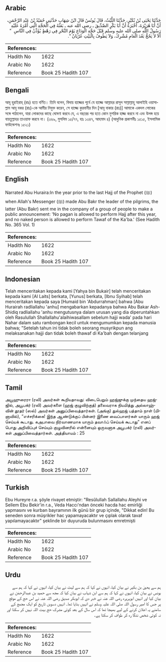 ## Arabic


<div dir="rtl" lang="ar" style={{fontSize:'larger',backgroundColor:'#f8f9fa',padding:20}}>
حَدَّثَنَا يَحْيَى بْنُ بُكَيْرٍ، حَدَّثَنَا اللَّيْثُ، قَالَ يُونُسُ قَالَ ابْنُ شِهَابٍ حَدَّثَنِي حُمَيْدُ بْنُ عَبْدِ الرَّحْمَنِ، أَنَّ أَبَا هُرَيْرَةَ، أَخْبَرَهُ أَنَّ أَبَا بَكْرٍ الصِّدِّيقَ ـ رضى الله عنه ـ بَعَثَهُ فِي الْحَجَّةِ الَّتِي أَمَّرَهُ عَلَيْهِ رَسُولُ اللَّهِ صلى الله عليه وسلم قَبْلَ حَجَّةِ الْوَدَاعِ يَوْمَ النَّحْرِ فِي رَهْطٍ يُؤَذِّنُ فِي النَّاسِ ‏ "‏ أَلاَ لاَ يَحُجُّ بَعْدَ الْعَامِ مُشْرِكٌ، وَلاَ يَطُوفُ بِالْبَيْتِ عُرْيَانٌ ‏"‏‏.‏
</div>
<div style={{backgroundColor:'#f8f9fa',padding:20, marginBottom: 10}}><table> <thead> <tr> <th>References:</th> <th></th> </tr> </thead> <tbody><tr><td>Hadith No</td><td>1622</td></tr><tr><td>Arabic No</td><td>1622</td></tr><tr><td>Reference</td><td>Book 25 Hadith 107</td></tr></tbody></table></div>

## Bengali


<div dir="ltr" lang="bn" style={{fontSize:'larger',backgroundColor:'#f8f9fa',padding:20}}>
আবূ হুরাইরাহ্ (রাঃ) হতে বর্ণিত। তিনি বলেন, বিদায় হাজ্জের পূর্বে যে হাজ্জে আল্লাহর রাসূল সাল্লাল্লাহু আলাইহি ওয়াসাল্লাম আবূ বকর (রাঃ)-কে আমীর নিযুক্ত করেন, সে হাজ্জে কুরবানীর দিন [আবূ বাকার (রাঃ)] আমাকে একদল লোকের সঙ্গে পাঠালেন, যারা লোকদের কাছে ঘোষণা করবে যে, এ বছরের পর হতে কোন মুশরিক হাজ্জ করবে না এবং উলঙ্গ হয়ে বায়তুল্লাহর তাওয়াফ করবে না। (৩৬৯, মুসলিম ১৫/৭৭, হাঃ ১৩৪৭, আহমাদ ৪) (আধুনিক প্রকাশনীঃ ১৫১৫, ইসলামিক ফাউন্ডেশনঃ ১৫২১)
</div>
<div style={{backgroundColor:'#f8f9fa',padding:20, marginBottom: 10}}><table> <thead> <tr> <th>References:</th> <th></th> </tr> </thead> <tbody><tr><td>Hadith No</td><td>1622</td></tr><tr><td>Arabic No</td><td>1622</td></tr><tr><td>Reference</td><td>Book 25 Hadith 107</td></tr></tbody></table></div>

## English


<div dir="ltr" lang="en" style={{fontSize:'larger',backgroundColor:'#f8f9fa',padding:20}}>
Narrated Abu Huraira:In the year prior to the last Hajj of the Prophet (ﷺ) when Allah's Messenger (ﷺ) made Abu Bakr the leader of the pilgrims, the latter (Abu Bakr) sent me in the company of a group of people to make a public announcement: 'No pagan is allowed to perform Hajj after this year, and no naked person is allowed to perform Tawaf of the Ka'ba.' (See Hadith No. 365 Vol. 1)
</div>
<div style={{backgroundColor:'#f8f9fa',padding:20, marginBottom: 10}}><table> <thead> <tr> <th>References:</th> <th></th> </tr> </thead> <tbody><tr><td>Hadith No</td><td>1622</td></tr><tr><td>Arabic No</td><td>1622</td></tr><tr><td>Reference</td><td>Book 25 Hadith 107</td></tr></tbody></table></div>

## Indonesian


<div dir="ltr" lang="id" style={{fontSize:'larger',backgroundColor:'#f8f9fa',padding:20}}>
Telah menceritakan kepada kami [Yahya bin Bukair] telah menceritakan kepada kami [Al Laits] berkata, [Yunus] berkata, [Ibnu Syihab] telah menceritakan kepada saya [Humaid bin 'Abdurrahman] bahwa [Abu Hurairah radliallahu 'anhu] mengabarkan kepadanya bahwa Abu Bakar Ash-Shidiq radliallahu 'anhu mengutusnya dalam urusan yang dia diperuntahkan oleh Rasulullah Shallallahu'alaihiwasallam sebelum hajji wada' pada hari Nahar dalam satu rambongan kecil untuk mengumumkan kepada manusia bahwa; "Setelah tahun ini tidak boleh seorang musyrikpun ang melaksanakan hajji dan tidak boleh thawaf di Ka'bah dengan telanjang
</div>
<div style={{backgroundColor:'#f8f9fa',padding:20, marginBottom: 10}}><table> <thead> <tr> <th>References:</th> <th></th> </tr> </thead> <tbody><tr><td>Hadith No</td><td>1622</td></tr><tr><td>Arabic No</td><td>1622</td></tr><tr><td>Reference</td><td>Book 25 Hadith 107</td></tr></tbody></table></div>

## Tamil


<div dir="ltr" lang="ta" style={{fontSize:'larger',backgroundColor:'#f8f9fa',padding:20}}>
அபூஹுரைரா (ரலி) அவர்கள் கூறியதாவது: விடைபெறும் ஹஜ்ஜுக்கு முந்தைய ஹஜ்ஜில், அபூபக்ர் (ரலி) அவர்களை (ஹஜ் குழுவிற்குத்) தலைவராக நியமித்து அல்லாஹ்வின் தூதர் (ஸல்) அவர்கள் அனுப்பிவைத்தார்கள். (அங்கு) துல்ஹஜ் பத்தாம் நாள் (மினாவில்), “எச்சரிக்கை! இந்த ஆண்டுக்குப் பின்னர் இணை வைப்பாளர்கள் யாரும் ஹஜ் செய்யக் கூடாது. கஅபாவை நிர்வாணமாக யாரும் தவாஃப் செய்யக் கூடாது” எனப் பொது அறிவிப்புச் செய்யும் குழுவினரில் என்னையும் ஒருவனாக அபூபக்ர் (ரலி) அவர்கள் அனுப்பிவைத்தார்கள். அத்தியாயம் : 25
</div>
<div style={{backgroundColor:'#f8f9fa',padding:20, marginBottom: 10}}><table> <thead> <tr> <th>References:</th> <th></th> </tr> </thead> <tbody><tr><td>Hadith No</td><td>1622</td></tr><tr><td>Arabic No</td><td>1622</td></tr><tr><td>Reference</td><td>Book 25 Hadith 107</td></tr></tbody></table></div>

## Turkish


<div dir="ltr" lang="tr" style={{fontSize:'larger',backgroundColor:'#f8f9fa',padding:20}}>
Ebu Hureyre r.a. şöyle rivayet etmiştir: "Resûlullah Sallallahu Aleyhi ve Sellem Ebu Bekir'in r.a., Veda Haccı'ndan önceki hacda hac emirliği yapmasını ve kurban bayramının ilk günü bir grup içinde, "Dikkat edin! Bu seneden sonra müşrikler hac yapamayacaktır ve çıplak olarak tavaf yapılamayacaktır" şeklinde bir duyuruda bulunmasını emretmişti
</div>
<div style={{backgroundColor:'#f8f9fa',padding:20, marginBottom: 10}}><table> <thead> <tr> <th>References:</th> <th></th> </tr> </thead> <tbody><tr><td>Hadith No</td><td>1622</td></tr><tr><td>Arabic No</td><td>1622</td></tr><tr><td>Reference</td><td>Book 25 Hadith 107</td></tr></tbody></table></div>

## Urdu


<div dir="rtl" lang="ur" style={{fontSize:'larger',backgroundColor:'#f8f9fa',padding:20}}>
ہم سے يحيىٰ بن بکیر نے بیان کیا، انہوں نے کہا کہ ہم سے لیث نے بیان کیا، انہوں نے کہا کہ ہم سے یونس نے بیان کیا، انہوں نے کہا کہ ہم سے ابن شہاب نے بیان کیا کہ مجھ سے حمید بن عبدالرحمٰن نے بیان کیا اور انہیں ابوہریرہ رضی اللہ عنہ نے خبر دی کہ ابوبکر صدیق رضی اللہ عنہ نے اس حج کے موقع پر جس کا امیر رسول اللہ صلی اللہ علیہ وسلم نے انہیں بنایا تھا۔ انہیں دسویں تاریخ کو ایک مجمع کے سامنے یہ اعلان کرنے کے لیے بھیجا تھا کہ اس سال کے بعد کوئی مشرک حج بیت اللہ نہیں کر سکتا اور نہ کوئی شخص ننگا رہ کر طواف کر سکتا ہے۔
</div>
<div style={{backgroundColor:'#f8f9fa',padding:20, marginBottom: 10}}><table> <thead> <tr> <th>References:</th> <th></th> </tr> </thead> <tbody><tr><td>Hadith No</td><td>1622</td></tr><tr><td>Arabic No</td><td>1622</td></tr><tr><td>Reference</td><td>Book 25 Hadith 107</td></tr></tbody></table></div>